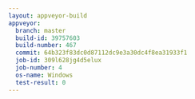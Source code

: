 ```yaml
---
layout: appveyor-build
appveyor:
  branch: master
  build-id: 39757603
  build-number: 467
  commit: 64b323f83dc0d87112dc9e3a30dc4f8ea31933f1
  job-id: 309l628jg4d5elux
  job-number: 4
  os-name: Windows
  test-result: 0
---
```

